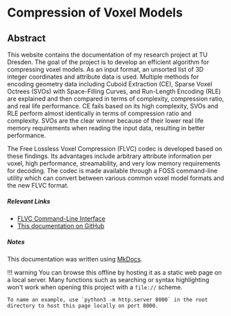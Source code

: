 # Compression of Voxel Models

## Abstract

This website contains the documentation of my research project at TU Dresden.
The goal of the project is to develop an efficient algorithm for compressing voxel models.
As an input format, an unsorted list of 3D integer coordinates and attribute data is used.
Multiple methods for encoding geometry data including
Cuboid Extraction (CE),
Sparse Voxel Octrees (SVOs) with Space-Filling Curves, and
Run-Length Encoding (RLE)
are explained and then compared in terms of complexity, compression ratio, and real life performance.
CE fails based on its high complexity, SVOs and RLE perform almost identically in terms of compression ratio and
complexity.
SVOs are the clear winner because of their lower real life memory requirements when reading the input data, resulting
in better performance.

The Free Lossless Voxel Compression (FLVC) codec is developed based on these findings.
Its advantages include arbitrary attribute information per voxel, high performance, streamability, and very low memory
requirements for decoding.
The codec is made available through a FOSS command-line utility which can convert between various common voxel model
formats and the new FLVC format.


##### Relevant Links

- [FLVC Command-Line Interface](https://github.com/Eisenwave/flvc)
- [This documentation on GitHub](https://eisenwave.github.io/voxel-compression-docs/)

##### Notes

This documentation was written using [MkDocs](https://www.mkdocs.org/).

!!! warning
    You can browse this offline by hosting it as a static web page on a local server.
    Many functions such as searching or syntax highlighting won't work when opening this project with a `file://`
    scheme.

    To name an example, use `python3 -m http.server 8000` in the root directory to host this page locally on port 8000.
